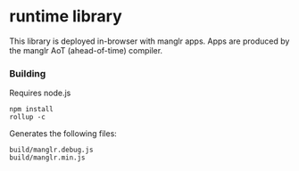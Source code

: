 # <manglr/> runtime library

This library is deployed in-browser with manglr apps.
Apps are produced by the manglr AoT (ahead-of-time) compiler.

### Building

Requires node.js

```
npm install
rollup -c
```

Generates the following files:

```
build/manglr.debug.js
build/manglr.min.js
```
